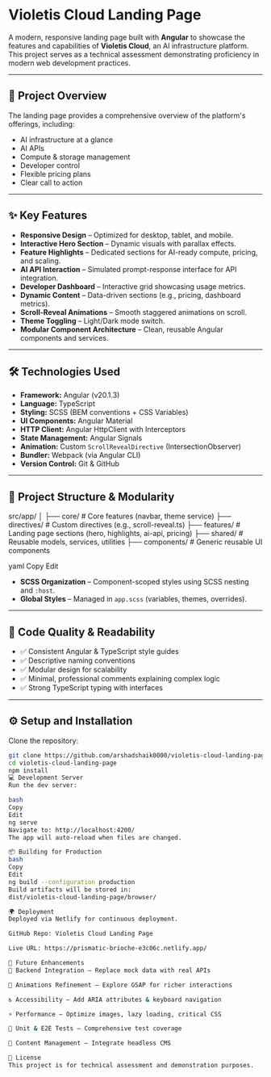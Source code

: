 # Violetis Cloud Landing Page

A modern, responsive landing page built with **Angular** to showcase the features and capabilities of **Violetis Cloud**, an AI infrastructure platform.  
This project serves as a technical assessment demonstrating proficiency in modern web development practices.

---

## 🚀 Project Overview

The landing page provides a comprehensive overview of the platform's offerings, including:

- AI infrastructure at a glance  
- AI APIs  
- Compute & storage management  
- Developer control  
- Flexible pricing plans  
- Clear call to action  

---

## ✨ Key Features

- **Responsive Design** – Optimized for desktop, tablet, and mobile.  
- **Interactive Hero Section** – Dynamic visuals with parallax effects.  
- **Feature Highlights** – Dedicated sections for AI-ready compute, pricing, and scaling.  
- **AI API Interaction** – Simulated prompt-response interface for API integration.  
- **Developer Dashboard** – Interactive grid showcasing usage metrics.  
- **Dynamic Content** – Data-driven sections (e.g., pricing, dashboard metrics).  
- **Scroll-Reveal Animations** – Smooth staggered animations on scroll.  
- **Theme Toggling** – Light/Dark mode switch.  
- **Modular Component Architecture** – Clean, reusable Angular components and services.  

---

## 🛠️ Technologies Used

- **Framework:** Angular (v20.1.3)  
- **Language:** TypeScript  
- **Styling:** SCSS (BEM conventions + CSS Variables)  
- **UI Components:** Angular Material  
- **HTTP Client:** Angular HttpClient with Interceptors  
- **State Management:** Angular Signals  
- **Animation:** Custom `ScrollRevealDirective` (IntersectionObserver)  
- **Bundler:** Webpack (via Angular CLI)  
- **Version Control:** Git & GitHub  

---

## 📂 Project Structure & Modularity
src/app/
│
├── core/ # Core features (navbar, theme service)
├── directives/ # Custom directives (e.g., scroll-reveal.ts)
├── features/ # Landing page sections (hero, highlights, ai-api, pricing)
├── shared/ # Reusable models, services, utilities
├── components/ # Generic reusable UI components

yaml
Copy
Edit

- **SCSS Organization** – Component-scoped styles using SCSS nesting and `:host`.  
- **Global Styles** – Managed in `app.scss` (variables, themes, overrides).  

---

## 🧹 Code Quality & Readability

- ✅ Consistent Angular & TypeScript style guides  
- ✅ Descriptive naming conventions  
- ✅ Modular design for scalability  
- ✅ Minimal, professional comments explaining complex logic  
- ✅ Strong TypeScript typing with interfaces  

---

## ⚙️ Setup and Installation

Clone the repository:

```bash
git clone https://github.com/arshadshaik0000/violetis-cloud-landing-page.git
cd violetis-cloud-landing-page
npm install
💻 Development Server
Run the dev server:

bash
Copy
Edit
ng serve
Navigate to: http://localhost:4200/
The app will auto-reload when files are changed.

📦 Building for Production
bash
Copy
Edit
ng build --configuration production
Build artifacts will be stored in:
dist/violetis-cloud-landing-page/browser/

🌍 Deployment
Deployed via Netlify for continuous deployment.

GitHub Repo: Violetis Cloud Landing Page

Live URL: https://prismatic-brioche-e3c06c.netlify.app/

🔮 Future Enhancements
🔗 Backend Integration – Replace mock data with real APIs

🎨 Animations Refinement – Explore GSAP for richer interactions

♿ Accessibility – Add ARIA attributes & keyboard navigation

⚡ Performance – Optimize images, lazy loading, critical CSS

🧪 Unit & E2E Tests – Comprehensive test coverage

📝 Content Management – Integrate headless CMS

📜 License
This project is for technical assessment and demonstration purposes.
